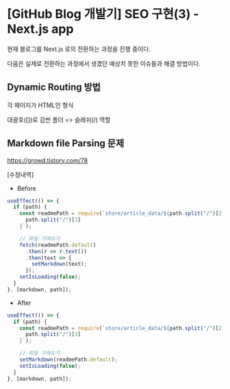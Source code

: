 # [GitHub Blog 개발기] SEO 구현(3) - Next.js app

현재 블로그를 Next.js 로의 전환하는 과정을 진행 중이다.

다음은 실제로 전환하는 과정에서 생겼던 예상치 못한 이슈들과 해결 방법이다.



## Dynamic Routing 방법

각 페이지가 HTML인 형식

대괄호([])로 감싼 폴더 => 슬래쉬(/) 역할





## Markdown file Parsing 문제

https://growd.tistory.com/78



[수정내역]

- Before

```javascript
useEffect(() => {
  if (path) {
    const readmePath = require(`store/article_data/${path.split("/")[2]}/${
      path.split("/")[3]
    }`);

    // 파일 가져오기
    fetch(readmePath.default)
      .then(r => r.text())
      .then(text => {
        setMarkdown(text);
      });
    setIsLoading(false);
  }
}, [markdown, path]);
```



- After

```javascript
useEffect(() => {
  if (path) {
    const readmePath = require(`store/article_data/${path.split("/")[2]}/${
      path.split("/")[3]
    }`);

    // 파일 가져오기
    setMarkdown(readmePath.default);
    setIsLoading(false);
  }
}, [markdown, path]);
```

